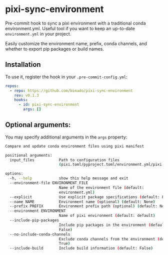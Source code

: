 # pixi-sync-environment

Pre-commit hook to sync a pixi environment with a traditional conda environment.yml.
Useful tool if you want to keep an up-to-date `environment.yml`  in your project.

Easily customize the environment name, prefix, conda channels,
and whether to export pip packages or build names.


## Installation

To use it, register the hook in your `.pre-commit-config.yml`:

```yaml
repos:
  - repo: https://github.com/binado/pixi-sync-environment
    rev: v0.1.3
    hooks:
      - id: pixi-sync-environment
        args: []
```

## Optional arguments:

You may specify additional arguments in the `args` property:

```bash
Compare and update conda environment files using pixi manifest

positional arguments:
  input_files           Path to configuration files
                        (pixi.toml/pyproject.toml/environment.yml/pixi.lock)

options:
  -h, --help            show this help message and exit
  --environment-file ENVIRONMENT_FILE
                        Name of the environment file (default:
                        environment.yml)
  --explicit            Use explicit package specifications (default: False)
  --name NAME           Environment name (optional) (default: None)
  --prefix PREFIX       Environment prefix path (optional) (default: None)
  --environment ENVIRONMENT
                        Name of pixi environment (default: default)
  --include-pip-packages
                        Include pip packages in the environment (default:
                        False)
  --no-include-conda-channels
                        Exclude conda channels from the environment (default:
                        True)
  --include-build       Include build information (default: False)
```
